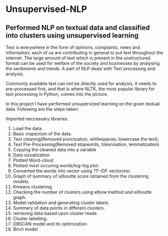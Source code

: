# Unsupervised-NLP
## Performed NLP on textual data and classified into clusters using unsupervised learning


Text is everywhere in the form of opinions, complaints, news and information; each of us are contributing in general to put text throughout the internet. The large amount of text which is present in the unstructured format can be used for welfare of the society and businesses by analysing the sentiments and trends. A part of NLP deals with Text processing and analysis.

Commonly available text can not be directly used for analysis, it needs to pre-processed first, and that is where NLTK, the most popular library for text processing in Python, comes into the picture.<br/>

In this project I have performed unsupervized learning on the given textual data. Following are the steps taken:<br/>

Imported neccessary libraries.<br/>
1. Load the data<br/>
2. Basic inspection of the data.<br/>
3. Text cleaning(Removed punctuation, whitespaces, lowercase the text).<br/>
4. Text Pre-Processing(Removed stopwords, tokenisation, lemmatization)<br/>
5. Copying the cleaned data into a variable<br/>
6. Data vizualization<br/>
7. Plotted Word-cloud<br/>
8. Plotted most occuring words/log-log plot.<br/>
9. Converted the words into vector using TF-IDF vectorizer.<br/>
10. Graph of summary of silhoutte score obtained from the clustering models.<br/>
11. Kmeans clustering.<br/>
12. Checking the number of clusters using elbow method and silhoutte graph.<br/>
13. Model validation and generating cluster labels.<br/>
14. Summary of data points in different clusters.<br/>
15. retrieving data based upon cluster made.<br/>
16. Cluster labelling.<br/>
17. DBSCAN model and its optimization<br/>
18. Birch model<br/>
